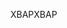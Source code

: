 <span data-ttu-id="b34be-101">XBAP</span><span class="sxs-lookup"><span data-stu-id="b34be-101">XBAP</span></span>